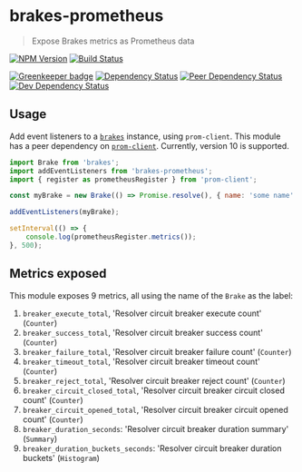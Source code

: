 # brakes-prometheus

> Expose Brakes metrics as Prometheus data

[![NPM Version][npm-image]][npm-url] [![Build Status][travis-image]][travis-url]

[![Greenkeeper badge](https://badges.greenkeeper.io/finn-no/node-brakes-prometheus.svg)](https://greenkeeper.io/)
[![Dependency Status][david-image]][david-url]
[![Peer Dependency Status][david-peer-image]][david-peer-url]
[![Dev Dependency Status][david-dev-image]][david-dev-url]

## Usage

Add event listeners to a [`brakes`][brakes-url] instance, using `prom-client`.
This module has a peer dependency on [`prom-client`][prom-client-url].
Currently, version 10 is supported.

```js
import Brake from 'brakes';
import addEventListeners from 'brakes-prometheus';
import { register as prometheusRegister } from 'prom-client';

const myBrake = new Brake(() => Promise.resolve(), { name: 'some name' });

addEventListeners(myBrake);

setInterval(() => {
    console.log(prometheusRegister.metrics());
}, 500);
```

## Metrics exposed

This module exposes 9 metrics, all using the name of the `Brake` as the label:

1. `breaker_execute_total`, 'Resolver circuit breaker execute count' (`Counter`)
2. `breaker_success_total`, 'Resolver circuit breaker success count' (`Counter`)
3. `breaker_failure_total`, 'Resolver circuit breaker failure count' (`Counter`)
4. `breaker_timeout_total`, 'Resolver circuit breaker timeout count' (`Counter`)
5. `breaker_reject_total`, 'Resolver circuit breaker reject count' (`Counter`)
6. `breaker_circuit_closed_total`, 'Resolver circuit breaker circuit closed
   count' (`Counter`)
7. `breaker_circuit_opened_total`, 'Resolver circuit breaker circuit opened
   count' (`Counter`)
8. `breaker_duration_seconds`: 'Resolver circuit breaker duration summary'
   (`Summary`)
9. `breaker_duration_buckets_seconds`: 'Resolver circuit breaker duration
   buckets' (`Histogram`)

[travis-url]: https://travis-ci.org/finn-no/node-brakes-prometheus
[travis-image]: https://img.shields.io/travis/finn-no/node-brakes-prometheus.svg
[npm-url]: https://npmjs.org/package/brakes-prometheus
[npm-image]: https://img.shields.io/npm/v/brakes-prometheus.svg
[david-url]: https://david-dm.org/finn-no/node-brakes-prometheus
[david-image]: https://img.shields.io/david/finn-no/node-brakes-prometheus.svg
[david-dev-url]: https://david-dm.org/finn-no/node-brakes-prometheus?type=dev
[david-dev-image]: https://img.shields.io/david/dev/finn-no/node-brakes-prometheus.svg
[david-peer-url]: https://david-dm.org/finn-no/node-brakes-prometheus?type=peer
[david-peer-image]: https://img.shields.io/david/peer/finn-no/node-brakes-prometheus.svg
[prom-client-url]: https://github.com/siimon/prom-client
[brakes-url]: https://github.com/awolden/brakes
